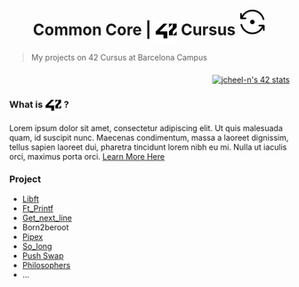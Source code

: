 <!--HEADER-->
<h1 align="center">
 <picture>
  Common Core |
  <source media="(prefers-color-scheme: dark)" srcset="https://raw.githubusercontent.com/josephcheel/42-Cursus/main/resources/42_Logo_White.svg">
  <img alt="42" width=40 align="center" src="https://raw.githubusercontent.com/josephcheel/42-Cursus/main/resources/42_Logo.svg">
 </picture>
 Cursus 
<img src="resources/InProgress.svg">

</h1>
<!--FINISH HEADER-->


<!--![Common_core](/resources/common_core.png)-->
<!--<center><img src="/resources/common_core_black.png" width="600"  height= auto/></center>-->

> My projects on 42 Cursus at Barcelona Campus 

###

<div align="right">
<a href="https://github.com/JaeSeoKim/badge42"><img width=500 src="https://badge42.vercel.app/api/v2/clfo781th000608l4lo1z8jb2/stats?cursusId=21&coalitionId=205" alt="jcheel-n's 42 stats" /></a>
</div>

<h3>
What is 
 <picture>
  <source media="(prefers-color-scheme: dark)" srcset="https://raw.githubusercontent.com/josephcheel/42-Cursus/main/resources/42_Logo_White.svg">
  <img alt="42" width=30 align="center" src="https://raw.githubusercontent.com/josephcheel/42-Cursus/main/resources/42_Logo.svg">
 </picture>
 ?
</h3>
Lorem ipsum dolor sit amet, consectetur adipiscing elit. Ut quis malesuada quam, id suscipit nunc. Maecenas condimentum, massa a laoreet dignissim, tellus sapien laoreet dui, pharetra tincidunt lorem nibh eu mi. Nulla ut iaculis orci, maximus porta orci.
<a href="https://42.fr/en/the-program/innovative-learning/">Learn More Here</a>

### Project
* [Libft](https://github.com/josephcheel/42-Libft)
* [Ft_Printf](https://github.com/josephcheel/42-Ft_Printf)
* [Get_next_line](https://github.com/josephcheel/42-Get_next_line)
* Born2beroot
* [Pipex](https://github.com/josephcheel/42-Pipex)
* [So_long](https://github.com/josephcheel/42-So_long)
* [Push Swap](https://github.com/josephcheel/42-Push_Swap)
* [Philosophers](https://github.com/josephcheel/42-Philosophers)
* ...

